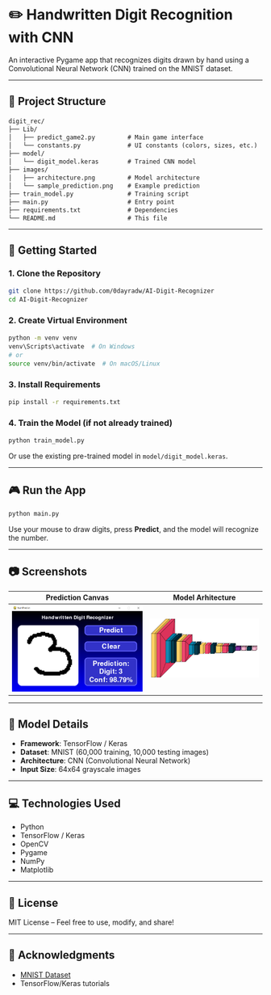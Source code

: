 # ✏️ Handwritten Digit Recognition with CNN

An interactive Pygame app that recognizes digits drawn by hand using a Convolutional Neural Network (CNN) trained on the MNIST dataset.

---

## 📁 Project Structure

```
digit_rec/
├── Lib/
│   ├── predict_game2.py         # Main game interface
│   └── constants.py             # UI constants (colors, sizes, etc.)
├── model/
│   └── digit_model.keras        # Trained CNN model
├── images/
│   ├── architecture.png         # Model architecture
│   └── sample_prediction.png    # Example prediction
├── train_model.py               # Training script
├── main.py                      # Entry point
├── requirements.txt             # Dependencies
└── README.md                    # This file
```

---

## 🚀 Getting Started

### 1. Clone the Repository

```bash
git clone https://github.com/0dayradw/AI-Digit-Recognizer
cd AI-Digit-Recognizer
```

### 2. Create Virtual Environment

```bash
python -m venv venv
venv\Scripts\activate  # On Windows
# or
source venv/bin/activate  # On macOS/Linux
```

### 3. Install Requirements

```bash
pip install -r requirements.txt
```

### 4. Train the Model (if not already trained)

```bash
python train_model.py
```

Or use the existing pre-trained model in `model/digit_model.keras`.

---

## 🎮 Run the App

```bash
python main.py
```

Use your mouse to draw digits, press **Predict**, and the model will recognize the number.

---

## 📷 Screenshots

|     Prediction Canvas      |       Model Arhitecture     |
|----------------------------|-----------------------------|
| ![Canvas](https://github.com/0dayradw/AI-Digit-Recognizer/blob/main/images/Screenshot%20(482).png) | ![Model](https://github.com/0dayradw/AI-Digit-Recognizer/blob/main/images/model_visualization.png) |

---

## 🧠 Model Details

- **Framework**: TensorFlow / Keras
- **Dataset**: MNIST (60,000 training, 10,000 testing images)
- **Architecture**: CNN (Convolutional Neural Network)
- **Input Size**: 64x64 grayscale images

---

## 💻 Technologies Used

- Python
- TensorFlow / Keras
- OpenCV
- Pygame
- NumPy
- Matplotlib

---

## 📄 License

MIT License – Feel free to use, modify, and share!

---

## 🙌 Acknowledgments

- [MNIST Dataset](http://yann.lecun.com/exdb/mnist/)
- TensorFlow/Keras tutorials
